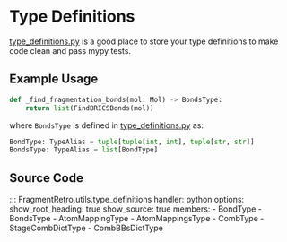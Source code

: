 # Type Definitions

[type_definitions.py](/src/FragmentRetro/type_definitions.py) is a good place to store your type definitions to make code clean and pass mypy tests.

## Example Usage

```python
def _find_fragmentation_bonds(mol: Mol) -> BondsType:
    return list(FindBRICSBonds(mol))
```

where `BondsType` is defined in [type_definitions.py](/src/FragmentRetro/utils/type_definitions.py) as:

```python
BondType: TypeAlias = tuple[tuple[int, int], tuple[str, str]]
BondsType: TypeAlias = list[BondType]
```

## Source Code

::: FragmentRetro.utils.type_definitions
    handler: python
    options:
      show_root_heading: true
      show_source: true
      members:
        - BondType
        - BondsType
        - AtomMappingType
        - AtomMappingsType
        - CombType
        - StageCombDictType
        - CombBBsDictType
